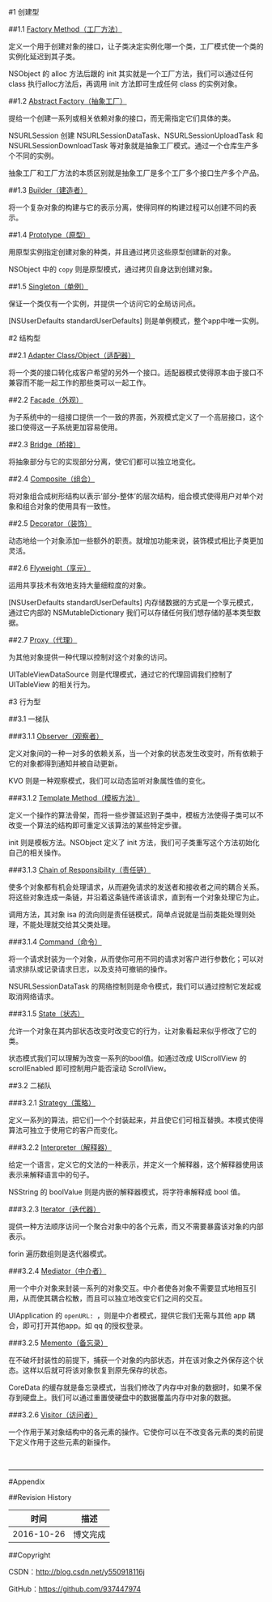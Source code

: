 #1 创建型

##1.1 [Factory Method（工厂方法）](https://github.com/937447974/Blog/blob/master/架构设计/23设计模式之工厂方法(FactoryMethod).md)

定义一个用于创建对象的接口，让子类决定实例化哪一个类，工厂模式使一个类的实例化延迟到其子类。

NSObject 的 alloc 方法后跟的 init 其实就是一个工厂方法，我们可以通过任何 class 执行alloc方法后，再调用 init 方法即可生成任何 class 的实例对象。

##1.2 [Abstract Factory（抽象工厂）](https://github.com/937447974/Blog/blob/master/架构设计/23设计模式之抽象工厂(Abstract%20Factory).md)

提给一个创建一系列或相关依赖对象的接口，而无需指定它们具体的类。

NSURLSession 创建 NSURLSessionDataTask、NSURLSessionUploadTask 和 NSURLSessionDownloadTask 等对象就是抽象工厂模式。通过一个仓库生产多个不同的实例。

抽象工厂和工厂方法的本质区别就是抽象工厂是多个工厂多个接口生产多个产品。

##1.3 [Builder（建造者）](https://github.com/937447974/Blog/blob/master/架构设计/23设计模式之建造者模式(Builder).md)

将一个复杂对象的构建与它的表示分离，使得同样的构建过程可以创建不同的表示。

##1.4 [Prototype（原型）](https://github.com/937447974/Blog/blob/master/架构设计/23设计模式之原型模式(Prototype).md)

用原型实例指定创建对象的种类，并且通过拷贝这些原型创建新的对象。

NSObject 中的 `copy` 则是原型模式，通过拷贝自身达到创建对象。

##1.5 [Singleton（单例）](https://github.com/937447974/Blog/blob/master/架构设计/23设计模式之单例模式(Singleton).md)

保证一个类仅有一个实例，并提供一个访问它的全局访问点。

[NSUserDefaults standardUserDefaults] 则是单例模式，整个app中唯一实例。

#2 结构型

##2.1 [Adapter Class/Object（适配器）](https://github.com/937447974/Blog/blob/master/架构设计/23设计模式之适配器(Adapter).md)

将一个类的接口转化成客户希望的另外一个接口。适配器模式使得原本由于接口不兼容而不能一起工作的那些类可以一起工作。

##2.2 [Facade（外观）](https://github.com/937447974/Blog/blob/master/架构设计/23设计模式之外观模式(Facade).md) 

为子系统中的一组接口提供一个一致的界面，外观模式定义了一个高层接口，这个接口使得这一子系统更加容易使用。

##2.3 [Bridge（桥接）](https://github.com/937447974/Blog/blob/master/架构设计/23设计模式之桥接模式(Bridge).md)

将抽象部分与它的实现部分分离，使它们都可以独立地变化。

##2.4 [Composite（组合）](https://github.com/937447974/Blog/blob/master/架构设计/23设计模式之组合模式(Composite).md)

将对象组合成树形结构以表示‘部分-整体’的层次结构，组合模式使得用户对单个对象和组合对象的使用具有一致性。

##2.5 [Decorator（装饰）](https://github.com/937447974/Blog/blob/master/架构设计/23设计模式之装饰模式(Decorator).md)

动态地给一个对象添加一些额外的职责。就增加功能来说，装饰模式相比子类更加灵活。

##2.6 [Flyweight（享元）](https://github.com/937447974/Blog/blob/master/架构设计/23设计模式之享元模式(Flyweight).md)

运用共享技术有效地支持大量细粒度的对象。

[NSUserDefaults standardUserDefaults] 内存储数据的方式是一个享元模式，通过它内部的 NSMutableDictionary 我们可以存储任何我们想存储的基本类型数据。

##2.7 [Proxy（代理）](https://github.com/937447974/Blog/blob/master/架构设计/23设计模式之代理模式(Proxy).md)

为其他对象提供一种代理以控制对这个对象的访问。

UITableViewDataSource 则是代理模式，通过它的代理回调我们控制了 UITableView 的相关行为。

#3 行为型

##3.1 一梯队

###3.1.1 [Observer（观察者）](https://github.com/937447974/Blog/blob/master/架构设计/23设计模式之观察者模式(Observer).md) 

定义对象间的一种一对多的依赖关系，当一个对象的状态发生改变时，所有依赖于它的对象都得到通知并被自动更新。

KVO 则是一种观察模式，我们可以动态监听对象属性值的变化。

###3.1.2 [Template Method（模板方法）](https://github.com/937447974/Blog/blob/master/架构设计/23设计模式之模板方法(TemplateMethod).md)

定义一个操作的算法骨架，而将一些步骤延迟到子类中，模板方法使得子类可以不改变一个算法的结构即可重定义该算法的某些特定步骤。

init 则是模板方法。NSObject 定义了 init 方法，我们可子类重写这个方法初始化自己的相关操作。

###3.1.3 [Chain of Responsibility（责任链）](https://github.com/937447974/Blog/blob/master/架构设计/23设计模式之责任链模式(COR).md)

使多个对象都有机会处理请求，从而避免请求的发送者和接收者之间的耦合关系。将这些对象连成一条链，并沿着这条链传递该请求，直到有一个对象处理它为止。

调用方法，其对象 isa 的流向则是责任链模式，简单点说就是当前类能处理则处理，不能处理就交给其父类处理。

###3.1.4 [Command（命令）](https://github.com/937447974/Blog/blob/master/架构设计/23设计模式之命令模式(Command).md)

将一个请求封装为一个对象，从而使你可用不同的请求对客户进行参数化；可以对请求排队或记录请求日志，以及支持可撤销的操作。

NSURLSessionDataTask 的网络控制则是命令模式，我们可以通过控制它发起或取消网络请求。

###3.1.5 [State（状态）](https://github.com/937447974/Blog/blob/master/架构设计/23设计模式之状态模式(State).md)

允许一个对象在其内部状态改变时改变它的行为，让对象看起来似乎修改了它的类。

状态模式我们可以理解为改变一系列的bool值。如通过改成 UIScrollView 的 scrollEnabled 即可控制用户能否滚动 ScrollView。

##3.2 二梯队

###3.2.1 [Strategy（策略）](https://github.com/937447974/Blog/blob/master/架构设计/23设计模式之策略模式(Strategy).md)

定义一系列的算法，把它们一个个封装起来，并且使它们可相互替换。本模式使得算法可独立于使用它的客户而变化。

###3.2.2 [Interpreter（解释器）](https://github.com/937447974/Blog/blob/master/架构设计/23设计模式之解释器模式(Interpreter).md)

给定一个语言，定义它的文法的一种表示，并定义一个解释器，这个解释器使用该表示来解释语言中的句子。

NSString 的 boolValue 则是内嵌的解释器模式，将字符串解释成 bool 值。

###3.2.3 [Iterator（迭代器）](https://github.com/937447974/Blog/blob/master/架构设计/23设计模式之迭代器模式(Iterator).md)

提供一种方法顺序访问一个聚合对象中的各个元素，而又不需要暴露该对象的内部表示。

forin 遍历数组则是迭代器模式。

###3.2.4 [Mediator（中介者）](https://github.com/937447974/Blog/blob/master/架构设计/23设计模式之中介者模式(Mediator).md)

用一个中介对象来封装一系列的对象交互。中介者使各对象不需要显式地相互引用，从而使其耦合松散，而且可以独立地改变它们之间的交互。

UIApplication 的 `openURL: `，则是中介者模式，提供它我们无需与其他 app 耦合，即可打开其他app。如 qq 的授权登录。

###3.2.5 [Memento（备忘录）](https://github.com/937447974/Blog/blob/master/架构设计/23设计模式之备忘录模式(Memento).md)

在不破坏封装性的前提下，捕获一个对象的内部状态，并在该对象之外保存这个状态。这样以后就可将该对象恢复到原先保存的状态。

CoreData 的缓存就是备忘录模式，当我们修改了内存中对象的数据时，如果不保存到硬盘上。我们可以通过重置使硬盘中的数据覆盖内存中对象的数据。

###3.2.6 [Visitor（访问者）](https://github.com/937447974/Blog/blob/master/架构设计/23设计模式之访问者模式(Visitor).md)

一个作用于某对象结构中的各元素的操作。它使你可以在不改变各元素的类的前提下定义作用于这些元素的新操作。

&#160;

----------

#Appendix

##Revision History

| 时间 | 描述 |
| ---- | ---- |
| 2016-10-26 | 博文完成 |

##Copyright

CSDN：http://blog.csdn.net/y550918116j

GitHub：https://github.com/937447974